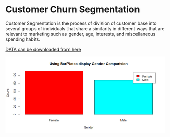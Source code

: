 # Customer Churn Segmentation

Customer Segmentation is the process of division of customer base into several groups of individuals that share a similarity in different ways that are relevant to marketing such as gender, age, interests, and miscellaneous spending habits.




[DATA can be downloaded from here](https://drive.google.com/file/d/19BOhwz52NUY3dg8XErVYglctpr5sjTy4/view)


![gender](https://github.com/Abrar-04/customer_churn_R/blob/main/images/Gender.png)
